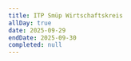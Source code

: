 ```yaml
---
title: ITP Smüp Wirtschaftskreis
allDay: true
date: 2025-09-29
endDate: 2025-09-30
completed: null
---
```

